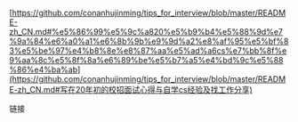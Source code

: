 [https://github.com/conanhujinming/tips_for_interview/blob/master/README-zh_CN.md#%e5%86%99%e5%9c%a820%e5%b9%b4%e5%88%9d%e7%9a%84%e6%a0%a1%e6%8b%9b%e9%9d%a2%e8%af%95%e5%bf%83%e5%be%97%e4%b8%8e%e8%87%aa%e5%ad%a6cs%e7%bb%8f%e9%aa%8c%e5%8f%8a%e6%89%be%e5%b7%a5%e4%bd%9c%e5%88%86%e4%ba%ab](https://github.com/conanhujinming/tips_for_interview/blob/master/README-zh_CN.md#写在20年初的校招面试心得与自学cs经验及找工作分享)

链接